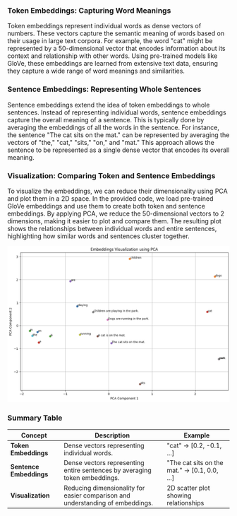 ### Token Embeddings: Capturing Word Meanings

Token embeddings represent individual words as dense vectors of numbers. These vectors capture the semantic meaning of words based on their usage in large text corpora. For example, the word "cat" might be represented by a 50-dimensional vector that encodes information about its context and relationship with other words. Using pre-trained models like GloVe, these embeddings are learned from extensive text data, ensuring they capture a wide range of word meanings and similarities.

### Sentence Embeddings: Representing Whole Sentences

Sentence embeddings extend the idea of token embeddings to whole sentences. Instead of representing individual words, sentence embeddings capture the overall meaning of a sentence. This is typically done by averaging the embeddings of all the words in the sentence. For instance, the sentence "The cat sits on the mat." can be represented by averaging the vectors of "the," "cat," "sits," "on," and "mat." This approach allows the sentence to be represented as a single dense vector that encodes its overall meaning.

### Visualization: Comparing Token and Sentence Embeddings

To visualize the embeddings, we can reduce their dimensionality using PCA and plot them in a 2D space. In the provided code, we load pre-trained GloVe embeddings and use them to create both token and sentence embeddings. By applying PCA, we reduce the 50-dimensional vectors to 2 dimensions, making it easier to plot and compare them. The resulting plot shows the relationships between individual words and entire sentences, highlighting how similar words and sentences cluster together.

![](result.png)

### Summary Table

| Concept                 | Description                                                                    | Example                                       |
| ----------------------- | ------------------------------------------------------------------------------ | --------------------------------------------- |
| **Token Embeddings**    | Dense vectors representing individual words.                                   | "cat" -> [0.2, -0.1, ...]                     |
| **Sentence Embeddings** | Dense vectors representing entire sentences by averaging token embeddings.     | "The cat sits on the mat." -> [0.1, 0.0, ...] |
| **Visualization**       | Reducing dimensionality for easier comparison and understanding of embeddings. | 2D scatter plot showing relationships         |
